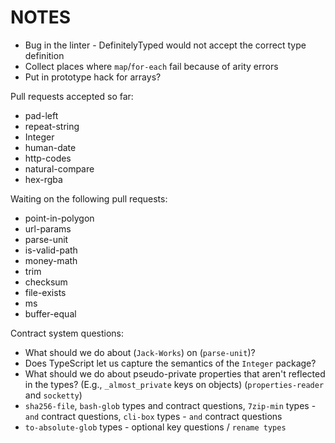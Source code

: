 # NOTES

- Bug in the linter - DefinitelyTyped would not accept the correct type definition
- Collect places where `map`/`for-each` fail because of arity errors
- Put in prototype hack for arrays?

Pull requests accepted so far:

- pad-left
- repeat-string
- Integer
- human-date
- http-codes
- natural-compare
- hex-rgba

Waiting on the following pull requests:

- point-in-polygon
- url-params
- parse-unit
- is-valid-path
- money-math
- trim
- checksum
- file-exists
- ms
- buffer-equal

Contract system questions:

- What should we do about (`Jack-Works`) on (`parse-unit`)?
- Does TypeScript let us capture the semantics of the `Integer` package?
- What should we do about pseudo-private properties that aren't reflected in the types? (E.g., `_almost_private` keys on objects) (`properties-reader` and `socketty`)
- `sha256-file`, `bash-glob` types and contract questions, `7zip-min` types - `and` contract questions, `cli-box` types - `and` contract questions
- `to-absolute-glob` types - optional key questions / `rename types`
